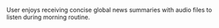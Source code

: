 User enjoys receiving concise global news summaries with audio files to listen during morning routine.
